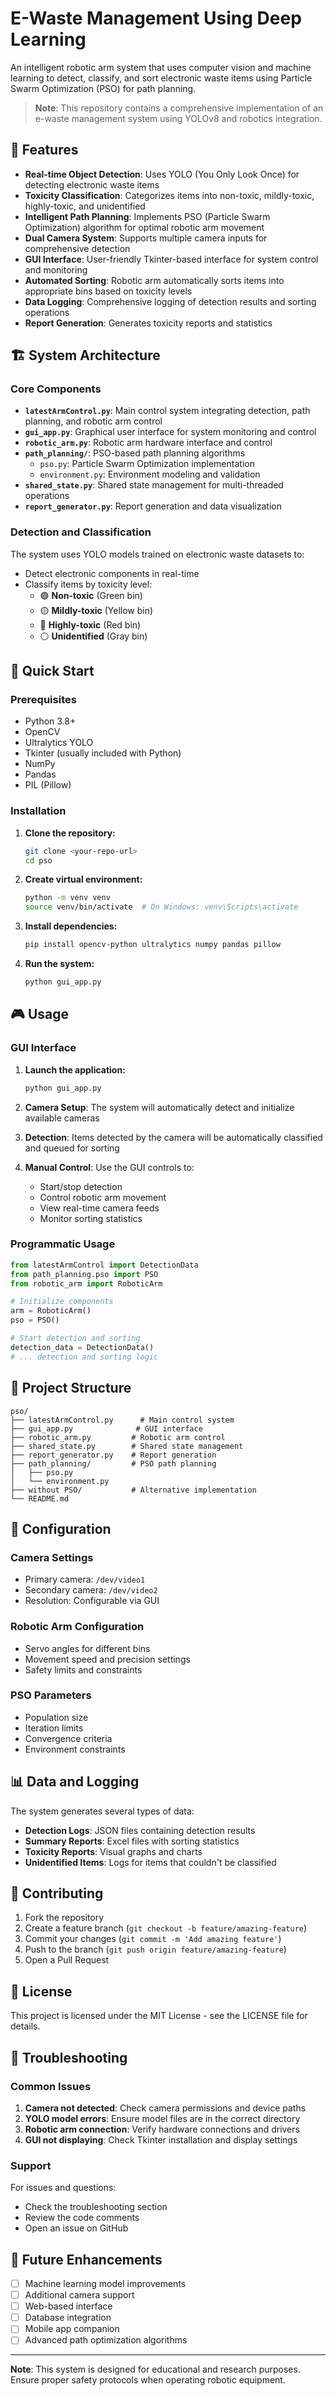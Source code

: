 # E-Waste Management Using Deep Learning

An intelligent robotic arm system that uses computer vision and machine learning to detect, classify, and sort electronic waste items using Particle Swarm Optimization (PSO) for path planning.

> **Note**: This repository contains a comprehensive implementation of an e-waste management system using YOLOv8 and robotics integration.

## 🤖 Features

- **Real-time Object Detection**: Uses YOLO (You Only Look Once) for detecting electronic waste items
- **Toxicity Classification**: Categorizes items into non-toxic, mildly-toxic, highly-toxic, and unidentified
- **Intelligent Path Planning**: Implements PSO (Particle Swarm Optimization) algorithm for optimal robotic arm movement
- **Dual Camera System**: Supports multiple camera inputs for comprehensive detection
- **GUI Interface**: User-friendly Tkinter-based interface for system control and monitoring
- **Automated Sorting**: Robotic arm automatically sorts items into appropriate bins based on toxicity levels
- **Data Logging**: Comprehensive logging of detection results and sorting operations
- **Report Generation**: Generates toxicity reports and statistics

## 🏗️ System Architecture

### Core Components

- **`latestArmControl.py`**: Main control system integrating detection, path planning, and robotic arm control
- **`gui_app.py`**: Graphical user interface for system monitoring and control
- **`robotic_arm.py`**: Robotic arm hardware interface and control
- **`path_planning/`**: PSO-based path planning algorithms
  - `pso.py`: Particle Swarm Optimization implementation
  - `environment.py`: Environment modeling and validation
- **`shared_state.py`**: Shared state management for multi-threaded operations
- **`report_generator.py`**: Report generation and data visualization

### Detection and Classification

The system uses YOLO models trained on electronic waste datasets to:
- Detect electronic components in real-time
- Classify items by toxicity level:
  - 🟢 **Non-toxic** (Green bin)
  - 🟡 **Mildly-toxic** (Yellow bin)  
  - 🔴 **Highly-toxic** (Red bin)
  - ⚪ **Unidentified** (Gray bin)

## 🚀 Quick Start

### Prerequisites

- Python 3.8+
- OpenCV
- Ultralytics YOLO
- Tkinter (usually included with Python)
- NumPy
- Pandas
- PIL (Pillow)

### Installation

1. **Clone the repository:**
   ```bash
   git clone <your-repo-url>
   cd pso
   ```

2. **Create virtual environment:**
   ```bash
   python -m venv venv
   source venv/bin/activate  # On Windows: venv\Scripts\activate
   ```

3. **Install dependencies:**
   ```bash
   pip install opencv-python ultralytics numpy pandas pillow
   ```

4. **Run the system:**
   ```bash
   python gui_app.py
   ```

## 🎮 Usage

### GUI Interface

1. **Launch the application:**
   ```bash
   python gui_app.py
   ```

2. **Camera Setup**: The system will automatically detect and initialize available cameras

3. **Detection**: Items detected by the camera will be automatically classified and queued for sorting

4. **Manual Control**: Use the GUI controls to:
   - Start/stop detection
   - Control robotic arm movement
   - View real-time camera feeds
   - Monitor sorting statistics

### Programmatic Usage

```python
from latestArmControl import DetectionData
from path_planning.pso import PSO
from robotic_arm import RoboticArm

# Initialize components
arm = RoboticArm()
pso = PSO()

# Start detection and sorting
detection_data = DetectionData()
# ... detection and sorting logic
```

## 📁 Project Structure

```
pso/
├── latestArmControl.py      # Main control system
├── gui_app.py              # GUI interface
├── robotic_arm.py         # Robotic arm control
├── shared_state.py        # Shared state management
├── report_generator.py    # Report generation
├── path_planning/         # PSO path planning
│   ├── pso.py
│   └── environment.py
├── without PSO/           # Alternative implementation
└── README.md
```

## 🔧 Configuration

### Camera Settings
- Primary camera: `/dev/video1`
- Secondary camera: `/dev/video2`
- Resolution: Configurable via GUI

### Robotic Arm Configuration
- Servo angles for different bins
- Movement speed and precision settings
- Safety limits and constraints

### PSO Parameters
- Population size
- Iteration limits
- Convergence criteria
- Environment constraints

## 📊 Data and Logging

The system generates several types of data:

- **Detection Logs**: JSON files containing detection results
- **Summary Reports**: Excel files with sorting statistics
- **Toxicity Reports**: Visual graphs and charts
- **Unidentified Items**: Logs for items that couldn't be classified

## 🤝 Contributing

1. Fork the repository
2. Create a feature branch (`git checkout -b feature/amazing-feature`)
3. Commit your changes (`git commit -m 'Add amazing feature'`)
4. Push to the branch (`git push origin feature/amazing-feature`)
5. Open a Pull Request

## 📝 License

This project is licensed under the MIT License - see the LICENSE file for details.

## 🐛 Troubleshooting

### Common Issues

1. **Camera not detected**: Check camera permissions and device paths
2. **YOLO model errors**: Ensure model files are in the correct directory
3. **Robotic arm connection**: Verify hardware connections and drivers
4. **GUI not displaying**: Check Tkinter installation and display settings

### Support

For issues and questions:
- Check the troubleshooting section
- Review the code comments
- Open an issue on GitHub

## 🔮 Future Enhancements

- [ ] Machine learning model improvements
- [ ] Additional camera support
- [ ] Web-based interface
- [ ] Database integration
- [ ] Mobile app companion
- [ ] Advanced path optimization algorithms

---

**Note**: This system is designed for educational and research purposes. Ensure proper safety protocols when operating robotic equipment.
